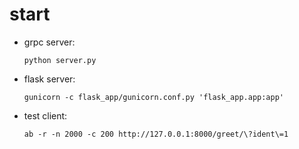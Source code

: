 # start
- grpc server: 
  ```
  python server.py
  ```
- flask server: 
  ```
  gunicorn -c flask_app/gunicorn.conf.py 'flask_app.app:app'
  ```
- test client:
  ```
  ab -r -n 2000 -c 200 http://127.0.0.1:8000/greet/\?ident\=1
  ```